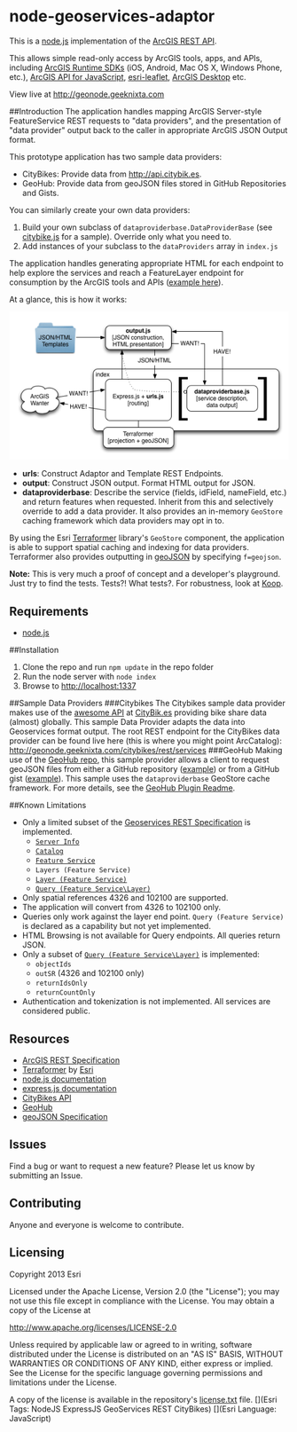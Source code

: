 node-geoservices-adaptor
========================

This is a [node.js](http://nodejs.org) implementation of the [ArcGIS REST API](http://resources.arcgis.com/en/help/arcgis-rest-api/).

This allows simple read-only access by ArcGIS tools, apps, and APIs, including [ArcGIS Runtime SDKs](https://developers.arcgis.com/en/documentation/) (iOS, Android, Mac OS X, Windows Phone, etc.), [ArcGIS API for JavaScript](https://developers.arcgis.com/en/javascript/), [esri-leaflet](http://esri.github.io/esri-leaflet/), [ArcGIS Desktop](http://www.esri.com/software/arcgis/arcgis-for-desktop) etc.

View live at http://geonode.geeknixta.com

##Introduction
The application handles mapping ArcGIS Server-style FeatureService REST requests to "data providers", and the presentation of "data provider" output back to the caller in appropriate ArcGIS JSON Output format.

This prototype application has two sample data providers:

* CityBikes: Provide data from http://api.citybik.es.
* GeoHub: Provide data from geoJSON files stored in GitHub Repositories and Gists.

You can similarly create your own data providers:

1. Build your own subclass of `dataproviderbase.DataProviderBase` (see [citybike.js](https://github.com/ArcGIS/node-geoservices-adaptor/blob/master/dataProviders/citybikes.js) for a sample). Override only what you need to.
2. Add instances of your subclass to the `dataProviders` array in `index.js`

The application handles generating appropriate HTML for each endpoint to help explore the services and reach a FeatureLayer endpoint for consumption by the ArcGIS tools and APIs ([example here](http://geonode.geeknixta.com/citybikes/rest/services/citibikenyc/FeatureServer/0)).

At a glance, this is how it works:

![Structure](docs/structure.png)

* **urls**: Construct Adaptor and Template REST Endpoints.
* **output**: Construct JSON output. Format HTML output for JSON.
* **dataproviderbase**: Describe the service (fields, idField, nameField, etc.) and return features when requested. Inherit from this and selectively override to add a data provider. It also provides an in-memory `GeoStore` caching framework which data providers may opt in to.

By using the Esri [Terraformer](https://github.com/esri/terraformer) library's `GeoStore` component, the application is able to support spatial caching and indexing for data providers. Terraformer also provides outputting in [geoJSON](http://www.geojson.org/geojson-spec.html) by specifying `f=geojson`.

**Note:** This is very much a proof of concept and a developer's playground. Just try to find the tests. Tests?! What tests?. For robustness, look at [Koop]().

## Requirements
* [node.js](http://nodejs.org)

##Installation
1. Clone the repo and run `npm update` in the repo folder
2. Run the node server with `node index`
3. Browse to [http://localhost:1337](http://localhost:1337)

##Sample Data Providers
###Citybikes
The Citybikes sample data provider makes use of the [awesome API](http://api.citybik.es) at [CityBik.es](http://citybik.es) providing bike share data (almost) globally. This sample Data Provider adapts the data into Geoservices format output. The root REST endpoint 
for the CityBikes data provider can be found live here (this is where you might point ArcCatalog): http://geonode.geeknixta.com/citybikes/rest/services
###GeoHub
Making use of the [GeoHub repo](https://github.com/chelm/geohub), this sample provider allows a client to request geoJSON files from either a GitHub repository ([example](https://github.com/chelm/grunt-geo/blob/master/forks.geojson)) or from a GitHub gist ([example](https://gist.github.com/chelm/6178185)). This sample uses the `dataproviderbase` GeoStore cache framework. For more details, see the [GeoHub Plugin Readme](samples/geohub/README.md).

##Known Limitations
* Only a limited subset of the [Geoservices REST Specification](http://resources.arcgis.com/en/help/arcgis-rest-api/) is implemented.
	* [`Server Info`](http://resources.arcgis.com/en/help/arcgis-rest-api/#/Server_Info/02r300000116000000/)
	* [`Catalog`](http://resources.arcgis.com/en/help/arcgis-rest-api/#/Catalog/02r3000000tn000000/)
	* [`Feature Service`](http://resources.arcgis.com/en/help/arcgis-rest-api/#/Feature_Service/02r3000000z2000000/)
	* `Layers (Feature Service)`
	* [`Layer (Feature Service)`](http://resources.arcgis.com/en/help/arcgis-rest-api/#/Layer/02r3000000w6000000/)
	* [`Query (Feature Service\Layer)`](http://resources.arcgis.com/en/help/arcgis-rest-api/#/Query_Feature_Service_Layer/02r3000000r1000000/)
* Only spatial references 4326 and 102100 are supported.
* The application will convert from 4326 to 102100 only.
* Queries only work against the layer end point. `Query (Feature Service)` is declared as a capability but not yet implemented.
* HTML Browsing is not available for Query endpoints. All queries return JSON.
* Only a subset of [`Query (Feature Service\Layer)`](http://resources.arcgis.com/en/help/arcgis-rest-api/#/Query_Feature_Service_Layer/02r3000000r1000000/) is implemented:
	* `objectIds`
	* `outSR` (4326 and 102100 only)
	* `returnIdsOnly`
	* `returnCountOnly`
* Authentication and tokenization is not implemented. All services are considered public.

## Resources

* [ArcGIS REST Specification](http://resources.arcgis.com/en/help/arcgis-rest-api/)
* [Terraformer](https://github.com/esri/terraformer) by [Esri](http://esri.github.io)
* [node.js documentation](http://nodejs.org/api/)
* [express.js documentation](http://expressjs.com/api.html)
* [CityBikes API](http://api.citybik.es)
* [GeoHub](https://github.com/chelm/geohub)
* [geoJSON Specification](http://www.geojson.org/geojson-spec.html)

## Issues

Find a bug or want to request a new feature?  Please let us know by submitting an Issue.

## Contributing

Anyone and everyone is welcome to contribute. 

## Licensing
Copyright 2013 Esri

Licensed under the Apache License, Version 2.0 (the "License");
you may not use this file except in compliance with the License.
You may obtain a copy of the License at

   http://www.apache.org/licenses/LICENSE-2.0

Unless required by applicable law or agreed to in writing, software
distributed under the License is distributed on an "AS IS" BASIS,
WITHOUT WARRANTIES OR CONDITIONS OF ANY KIND, either express or implied.
See the License for the specific language governing permissions and
limitations under the License.

A copy of the license is available in the repository's [license.txt](https://github.com/ArcGIS/node-geoservices-adaptor/blob/master/license.txt) file.
[](Esri Tags: NodeJS ExpressJS GeoServices REST CityBikes)
[](Esri Language: JavaScript)

